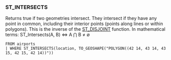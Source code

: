 <!--
This is generated by ESQL’s AbstractFunctionTestCase. Do no edit it. See ../README.md for how to regenerate it.
-->

### ST_INTERSECTS
Returns true if two geometries intersect.
They intersect if they have any point in common, including their interior points
(points along lines or within polygons).
This is the inverse of the [ST_DISJOINT](https://www.elastic.co/docs/reference/elasticsearch/query-languages/esql/esql-functions-operators#esql-st_disjoint) function.
In mathematical terms: ST_Intersects(A, B) ⇔ A ⋂ B ≠ ∅

```esql
FROM airports
| WHERE ST_INTERSECTS(location, TO_GEOSHAPE("POLYGON((42 14, 43 14, 43 15, 42 15, 42 14))"))
```
